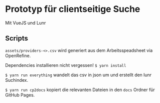 # Prototyp für clientseitige Suche

Mit VueJS und Lunr


## Scripts

`assets/providers-<>.csv` wird generiert aus dem Arbeitsspeadsheet via OpenRefine.

Dependencies installieren nicht vergessen! `$ yarn install`

`$ yarn run everything` wandelt das csv in json um und erstellt den lunr Suchindex.

`$ yarn run cp2docs` kopiert die relevanten Dateien in den `docs` Ordner für GitHub Pages.
